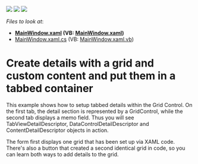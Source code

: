 <!-- default badges list -->
![](https://img.shields.io/endpoint?url=https://codecentral.devexpress.com/api/v1/VersionRange/128647460/13.1.4%2B)
[![](https://img.shields.io/badge/Open_in_DevExpress_Support_Center-FF7200?style=flat-square&logo=DevExpress&logoColor=white)](https://supportcenter.devexpress.com/ticket/details/E4031)
[![](https://img.shields.io/badge/📖_How_to_use_DevExpress_Examples-e9f6fc?style=flat-square)](https://docs.devexpress.com/GeneralInformation/403183)
<!-- default badges end -->
<!-- default file list -->
*Files to look at*:

* **[MainWindow.xaml](./CS/WpfApplication18/MainWindow.xaml) (VB: [MainWindow.xaml](./VB/WpfApplication18/MainWindow.xaml))**
* [MainWindow.xaml.cs](./CS/WpfApplication18/MainWindow.xaml.cs) (VB: [MainWindow.xaml.vb](./VB/WpfApplication18/MainWindow.xaml.vb))
<!-- default file list end -->
# Create details with a grid and custom content and put them in a tabbed container


<p>This example shows how to setup tabbed details within the Grid Control. On the first tab, the detail section is represented by a GridControl, while the second tab displays a memo field. Thus you will see TabViewDetailDescriptor, DataControlDetailDescriptor and ContentDetailDescriptor objects in action. </p><p>The form first displays one grid that has been set up via XAML code. There's also a button that created a second identical grid in code, so you can learn both ways to add details to the grid. </p>

<br/>


